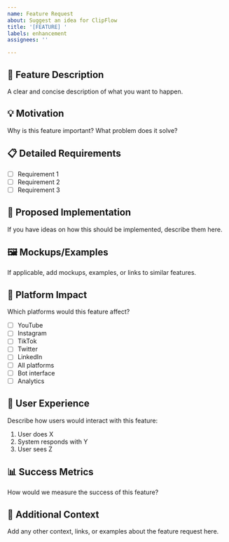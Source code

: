 ```yaml
---
name: Feature Request
about: Suggest an idea for ClipFlow
title: '[FEATURE] '
labels: enhancement
assignees: ''

---
```


## 🚀 Feature Description
A clear and concise description of what you want to happen.

## 💡 Motivation
Why is this feature important? What problem does it solve?

## 📋 Detailed Requirements
- [ ] Requirement 1
- [ ] Requirement 2
- [ ] Requirement 3

## 🎨 Proposed Implementation
If you have ideas on how this should be implemented, describe them here.

## 🖼️ Mockups/Examples
If applicable, add mockups, examples, or links to similar features.

## 📱 Platform Impact
Which platforms would this feature affect?
- [ ] YouTube
- [ ] Instagram
- [ ] TikTok
- [ ] Twitter
- [ ] LinkedIn
- [ ] All platforms
- [ ] Bot interface
- [ ] Analytics

## 🔄 User Experience
Describe how users would interact with this feature:
1. User does X
2. System responds with Y
3. User sees Z

## 📊 Success Metrics
How would we measure the success of this feature?

## 🔗 Additional Context
Add any other context, links, or examples about the feature request here.